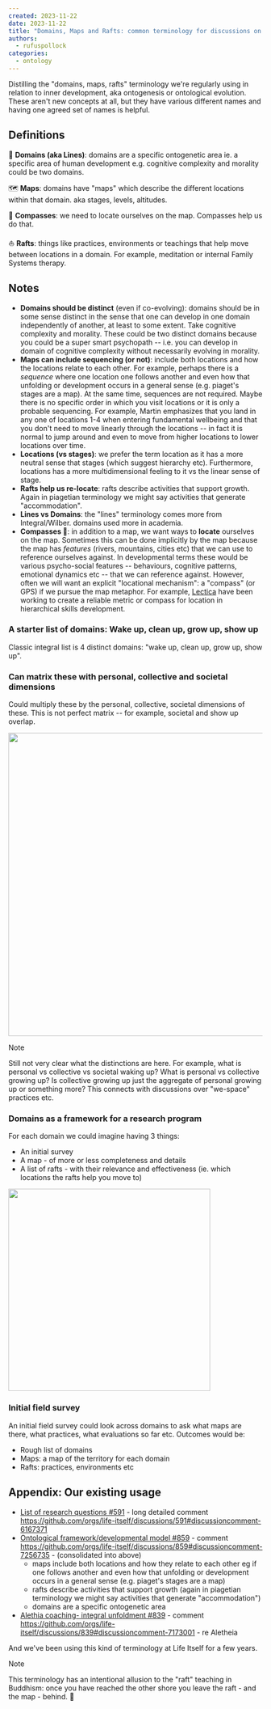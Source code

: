 ```yaml
---
created: 2023-11-22
date: 2023-11-22
title: "Domains, Maps and Rafts: common terminology for discussions on inner development"
authors:
  - rufuspollock
categories:
  - ontology
---
```

Distilling the "domains, maps, rafts" terminology we're regularly using in relation to inner development, aka ontogenesis or ontological evolution. These aren't new concepts at all, but they have various different names and having one agreed set of names is helpful.

## Definitions

🏰 **Domains (aka Lines)**: domains are a specific ontogenetic area ie. a specific area of human development e.g. cognitive complexity and morality could be two domains.

🗺️ **Maps**: domains have "maps" which describe the different locations within that domain. aka stages, levels, altitudes.

🧭 **Compasses**: we need to locate ourselves on the map. Compasses help us do that.

⛵ **Rafts**: things like practices, environments or teachings that help move between locations in a domain. For example, meditation or internal Family Systems therapy.

## Notes

- **Domains should be distinct** (even if co-evolving): domains should be in some sense distinct in the sense that one can develop in one domain independently of another, at least to some extent. Take cognitive complexity and morality. These could be two distinct domains because you could be a super smart psychopath -- i.e. you can develop in domain of cognitive complexity without necessarily evolving in morality. 
- **Maps can include sequencing (or not)**: include both locations and how the locations relate to each other. For example, perhaps there is a *sequence* where one location one follows another and even how that unfolding or development occurs in a general sense (e.g. piaget's stages are a map). At the same time, sequences are not required. Maybe there is no specific order in which you visit locations or it is only a probable sequencing. For example, Martin emphasizes that you land in any one of locations 1-4 when entering fundamental wellbeing and that you don't need to move linearly through the locations -- in fact it is normal to jump around and even to move from higher locations to lower locations over time.
- **Locations (vs stages)**: we prefer the term location as it has a more neutral sense that stages (which suggest hierarchy etc). Furthermore, locations has a more multidimensional feeling to it vs the linear sense of stage.
- **Rafts help us re-locate**: rafts describe activities that support growth. Again in piagetian terminology we might say activities that generate  "accommodation".
- **Lines vs Domains**: the "lines" terminology comes more from Integral/Wilber. domains used more in academia.
- **Compasses 🧭**: in addition to a map, we want ways to **locate** ourselves on the map. Sometimes this can be done implicitly by the map because the map has *features* (rivers, mountains, cities etc) that we can use to reference ourselves against. In developmental terms these would be various psycho-social features -- behaviours, cognitive patterns, emotional dynamics etc -- that we can reference against. However, often we will want an explicit "locational mechanism": a "compass" (or GPS) if we pursue the map metaphor. For example, [Lectica](https://lecticalive.org) have been working to create a reliable metric or compass for location in hierarchical skills development.

### A starter list of domains: Wake up, clean up, grow up, show up

Classic integral list is 4 distinct domains: "wake up, clean up, grow up, show up".

### Can matrix these with personal, collective and societal dimensions

Could multiply these by the personal, collective, societal dimensions of these. This is not perfect matrix -- for example, societal and show up overlap.

<img src="https://github.com/life-itself/community/assets/180658/49ffcad6-5307-4ef6-87ee-5bca9a137266" width="600" />

> [!note]
> Still not very clear what the distinctions are here. For example, what is personal vs collective vs societal waking up? What is personal vs collective growing up? Is collective growing up just the aggregate of personal growing up or something more? This connects with discussions over "we-space" practices etc. 

### Domains as a framework for a research program

For each domain we could imagine having 3 things:

- An initial survey
- A map - of more or less completeness and details
- A list of rafts - with their relevance and effectiveness (ie. which locations the rafts help you move to) 

<img src="https://github.com/life-itself/community/assets/180658/231e0bd0-5790-441d-acef-7ed30400fe2f" width="400" />

### Initial field survey

An initial field survey could look across domains to ask what maps are there, what practices, what evaluations so far etc. Outcomes would be:

- Rough list of domains
- Maps: a map of the territory for each domain
- Rafts: practices, environments etc

## Appendix: Our existing usage

- [List of research questions #591](https://github.com/orgs/life-itself/discussions/591) - long detailed comment https://github.com/orgs/life-itself/discussions/591#discussioncomment-6167371
- [Ontological framework/developmental model #859](https://github.com/orgs/life-itself/discussions/859) - comment https://github.com/orgs/life-itself/discussions/859#discussioncomment-7256735 - (consolidated into above)
  - maps include both locations and how they relate to each other eg if one follows another and even how that unfolding or development occurs in a general sense (e.g. piaget's stages are a map)
  - rafts describe activities that support growth (again in piagetian terminology we might say activities that generate "accommodation")
  - domains are a specific ontogenetic area
- [Alethia coaching- integral unfoldment #839](https://github.com/orgs/life-itself/discussions/839) - comment https://github.com/orgs/life-itself/discussions/839#discussioncomment-7173001 - re Aletheia

And we've been using this kind of terminology at Life Itself for a few years.

> [!note]
> This terminology has an intentional allusion to the "raft" teaching in Buddhism: once you have reached the other shore you leave the raft - and the map - behind. 🙂